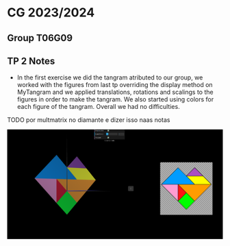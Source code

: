 # CG 2023/2024

## Group T06G09

## TP 2 Notes

- In the first exercise we did the tangram atributed to our group, we worked with the figures from last tp overriding the display method on MyTangram and we applied translations, rotations and scalings to the figures in order to make the tangram. We also started using colors for each figure of the tangram. Overall we had no difficulties.

TODO por multmatrix no diamante e dizer isso naas notas

![Screenshot 1](screenshots/cg-t06-g09-tp2-1.png)

